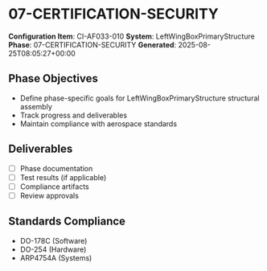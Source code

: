 # 07-CERTIFICATION-SECURITY

**Configuration Item**: CI-AF033-010
**System**: LeftWingBoxPrimaryStructure
**Phase**: 07-CERTIFICATION-SECURITY
**Generated**: 2025-08-25T08:05:27+00:00

## Phase Objectives
- Define phase-specific goals for LeftWingBoxPrimaryStructure structural assembly
- Track progress and deliverables
- Maintain compliance with aerospace standards

## Deliverables
- [ ] Phase documentation
- [ ] Test results (if applicable)
- [ ] Compliance artifacts
- [ ] Review approvals

## Standards Compliance
- DO-178C (Software)
- DO-254 (Hardware)
- ARP4754A (Systems)

